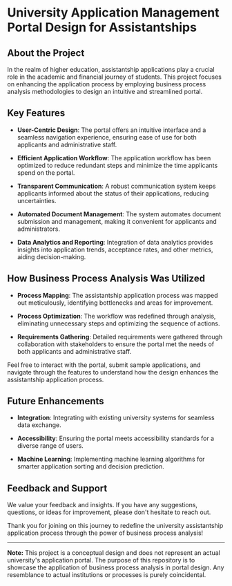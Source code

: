# University Application Management Portal Design for Assistantships

## About the Project

In the realm of higher education, assistantship applications play a crucial role in the academic and financial journey of students. This project focuses on enhancing the application process by employing business process analysis methodologies to design an intuitive and streamlined portal.

## Key Features

- **User-Centric Design**: The portal offers an intuitive interface and a seamless navigation experience, ensuring ease of use for both applicants and administrative staff.

- **Efficient Application Workflow**: The application workflow has been optimized to reduce redundant steps and minimize the time applicants spend on the portal.

- **Transparent Communication**: A robust communication system keeps applicants informed about the status of their applications, reducing uncertainties.

- **Automated Document Management**: The system automates document submission and management, making it convenient for applicants and administrators.

- **Data Analytics and Reporting**: Integration of data analytics provides insights into application trends, acceptance rates, and other metrics, aiding decision-making.

## How Business Process Analysis Was Utilized

- **Process Mapping**: The assistantship application process was mapped out meticulously, identifying bottlenecks and areas for improvement.

- **Process Optimization**: The workflow was redefined through analysis, eliminating unnecessary steps and optimizing the sequence of actions.

- **Requirements Gathering**: Detailed requirements were gathered through collaboration with stakeholders to ensure the portal met the needs of both applicants and administrative staff.

Feel free to interact with the portal, submit sample applications, and navigate through the features to understand how the design enhances the assistantship application process.

## Future Enhancements

- **Integration**: Integrating with existing university systems for seamless data exchange.

- **Accessibility**: Ensuring the portal meets accessibility standards for a diverse range of users.

- **Machine Learning**: Implementing machine learning algorithms for smarter application sorting and decision prediction.

## Feedback and Support

We value your feedback and insights. If you have any suggestions, questions, or ideas for improvement, please don't hesitate to reach out.

Thank you for joining on this journey to redefine the university assistantship application process through the power of business process analysis!


---

**Note:** This project is a conceptual design and does not represent an actual university's application portal. The purpose of this repository is to showcase the application of business process analysis in portal design. Any resemblance to actual institutions or processes is purely coincidental.

